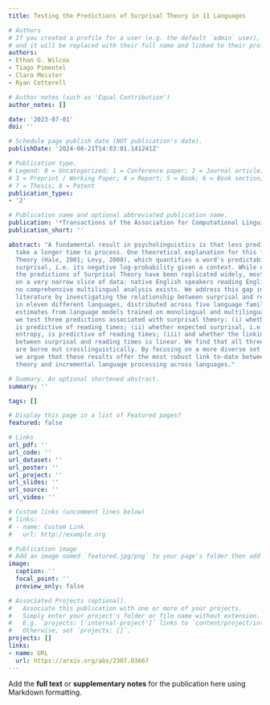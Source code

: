 ```yaml
---
title: Testing the Predictions of Surprisal Theory in 11 Languages

# Authors
# If you created a profile for a user (e.g. the default `admin` user), write the username (folder name) here
# and it will be replaced with their full name and linked to their profile.
authors:
- Ethan G. Wilcox
- Tiago Pimentel
- Clara Meister
- Ryan Cotterell

# Author notes (such as 'Equal Contribution')
author_notes: []

date: '2023-07-01'
doi: ''

# Schedule page publish date (NOT publication's date).
publishDate: '2024-06-21T14:03:01.141241Z'

# Publication type.
# Legend: 0 = Uncategorized; 1 = Conference paper; 2 = Journal article;
# 3 = Preprint / Working Paper; 4 = Report; 5 = Book; 6 = Book section;
# 7 = Thesis; 8 = Patent
publication_types:
- '2'

# Publication name and optional abbreviated publication name.
publication: '*Transactions of the Association for Computational Linguistics*'
publication_short: ''

abstract: "A fundamental result in psycholinguistics is that less predictable words
  take a longer time to process. One theoretical explanation for this finding is Surprisal
  Theory (Hale, 2001; Levy, 2008), which quantifies a word's predictability as its
  surprisal, i.e. its negative log-probability given a context. While evidence supporting
  the predictions of Surprisal Theory have been replicated widely, most have focused
  on a very narrow slice of data: native English speakers reading English texts. Indeed,
  no comprehensive multilingual analysis exists. We address this gap in the current
  literature by investigating the relationship between surprisal and reading times
  in eleven different languages, distributed across five language families. Deriving
  estimates from language models trained on monolingual and multilingual corpora,
  we test three predictions associated with surprisal theory: (i) whether surprisal
  is predictive of reading times; (ii) whether expected surprisal, i.e. contextual
  entropy, is predictive of reading times; (iii) and whether the linking function
  between surprisal and reading times is linear. We find that all three predictions
  are borne out crosslinguistically. By focusing on a more diverse set of languages,
  we argue that these results offer the most robust link to-date between information
  theory and incremental language processing across languages."

# Summary. An optional shortened abstract.
summary: ''

tags: []

# Display this page in a list of Featured pages?
featured: false

# Links
url_pdf: ''
url_code: ''
url_dataset: ''
url_poster: ''
url_project: ''
url_slides: ''
url_source: ''
url_video: ''

# Custom links (uncomment lines below)
# links:
# - name: Custom Link
#   url: http://example.org

# Publication image
# Add an image named `featured.jpg/png` to your page's folder then add a caption below.
image:
  caption: ''
  focal_point: ''
  preview_only: false

# Associated Projects (optional).
#   Associate this publication with one or more of your projects.
#   Simply enter your project's folder or file name without extension.
#   E.g. `projects: ['internal-project']` links to `content/project/internal-project/index.md`.
#   Otherwise, set `projects: []`.
projects: []
links:
- name: URL
  url: https://arxiv.org/abs/2307.03667
---
```


Add the **full text** or **supplementary notes** for the publication here using Markdown formatting.
